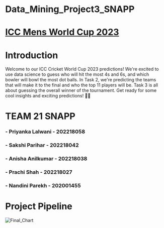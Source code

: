 # Data_Mining_Project3_SNAPP

# [ICC Mens World Cup 2023]([https://www.kaggle.com/datasets/pardeep19singh/icc-mens-world-cup-2023/data])

# Introduction

Welcome to our ICC Cricket World Cup 2023 predictions! We're excited to use data science to guess who will hit the most 4s and 6s, and which bowler will bowl the most dot balls. In Task 2, we're predicting the teams that will make it to the final and who the top 11 players will be. Task 3 is all about guessing the overall winner of the tournament. Get ready for some cool insights and exciting predictions! 🏏✨

# TEAM 21 SNAPP

### - Priyanka Lalwani - 202218058
### - Sakshi Parihar - 202218042
### - Anisha Anilkumar - 202218038
### - Prachi Shah - 202218027
### - Nandini Parekh - 202001455

# Project Pipeline
![Final_Chart](Flowchart/Final_flowchart.png)



